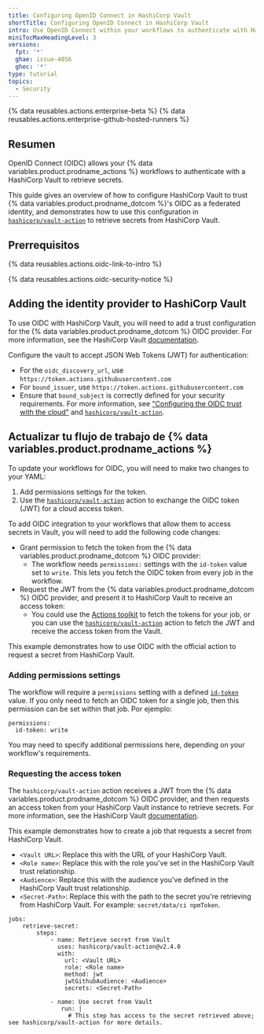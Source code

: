 ```yaml
---
title: Configuring OpenID Connect in HashiCorp Vault
shortTitle: Configuring OpenID Connect in HashiCorp Vault
intro: Use OpenID Connect within your workflows to authenticate with HashiCorp Vault.
miniTocMaxHeadingLevel: 3
versions:
  fpt: '*'
  ghae: issue-4856
  ghec: '*'
type: tutorial
topics:
  - Security
---
```


{% data reusables.actions.enterprise-beta %}
{% data reusables.actions.enterprise-github-hosted-runners %}

## Resumen

OpenID Connect (OIDC) allows your {% data variables.product.prodname_actions %} workflows to authenticate with a HashiCorp Vault to retrieve secrets.

This guide gives an overview of how to configure HashiCorp Vault to trust {% data variables.product.prodname_dotcom %}'s OIDC as a federated identity, and demonstrates how to use this configuration in [`hashicorp/vault-action`](https://github.com/hashicorp/vault-action) to retrieve secrets from HashiCorp Vault.

## Prerrequisitos

{% data reusables.actions.oidc-link-to-intro %}

{% data reusables.actions.oidc-security-notice %}

## Adding the identity provider to HashiCorp Vault

To use OIDC with HashiCorp Vault, you will need to add a trust configuration for the {% data variables.product.prodname_dotcom %} OIDC provider. For more information, see the HashiCorp Vault [documentation](https://www.vaultproject.io/docs/auth/jwt).

Configure the vault to accept JSON Web Tokens (JWT) for authentication:
- For the `oidc_discovery_url`, use `https://token.actions.githubusercontent.com`
- For `bound_issuer`, use `https://token.actions.githubusercontent.com`
- Ensure that `bound_subject` is correctly defined for your security requirements. For more information, see ["Configuring the OIDC trust with the cloud"](/actions/deployment/security-hardening-your-deployments/about-security-hardening-with-openid-connect#configuring-the-oidc-trust-with-the-cloud) and [`hashicorp/vault-action`](https://github.com/hashicorp/vault-action).

## Actualizar tu flujo de trabajo de {% data variables.product.prodname_actions %}

To update your workflows for OIDC, you will need to make two changes to your YAML:
1. Add permissions settings for the token.
2. Use the [`hashicorp/vault-action`](https://github.com/hashicorp/vault-action) action to exchange the OIDC token (JWT) for a cloud access token.


To add OIDC integration to your workflows that allow them to access secrets in Vault, you will need to add the following code changes:

- Grant permission to fetch the token from the {% data variables.product.prodname_dotcom %} OIDC provider:
  - The workflow needs `permissions:` settings with the `id-token` value set to `write`. This lets you fetch the OIDC token from every job in the workflow.
- Request the JWT from the {% data variables.product.prodname_dotcom %} OIDC provider, and present it to HashiCorp Vault to receive an access token:
  - You could use the [Actions toolkit](https://github.com/actions/toolkit/) to fetch the tokens for your job, or you can use the [`hashicorp/vault-action`](https://github.com/hashicorp/vault-action) action to fetch the JWT and receive the access token from the Vault.

This example demonstrates how to use OIDC with the official action to request a secret from HashiCorp Vault.

### Adding permissions settings

The workflow will require a `permissions` setting with a defined [`id-token`](/actions/security-guides/automatic-token-authentication#permissions-for-the-github_token) value. If you only need to fetch an OIDC token for a single job, then this permission can be set within that job. Por ejemplo:

```yaml{:copy}
permissions:
  id-token: write
```

You may need to specify additional permissions here, depending on your workflow's requirements.

### Requesting the access token

The `hashicorp/vault-action` action receives a JWT from the {% data variables.product.prodname_dotcom %} OIDC provider, and then requests an access token from your HashiCorp Vault instance to retrieve secrets. For more information, see the HashiCorp Vault [documentation](https://github.com/hashicorp/vault-action).

This example demonstrates how to create a job that requests a secret from HashiCorp Vault.

- `<Vault URL>`: Replace this with the URL of your HashiCorp Vault.
- `<Role name>`: Replace this with the role you've set in the HashiCorp Vault trust relationship.
- `<Audience>`: Replace this with the audience you've defined in the HashiCorp Vault trust relationship.
- `<Secret-Path>`: Replace this with the path to the secret you're retrieving from HashiCorp Vault. For example: `secret/data/ci npmToken`.

```yaml{:copy}
jobs:
    retrieve-secret:
        steps:
            - name: Retrieve secret from Vault
              uses: hashicorp/vault-action@v2.4.0
              with:
                url: <Vault URL>
                role: <Role name>
                method: jwt
                jwtGithubAudience: <Audience>
                secrets: <Secret-Path>

            - name: Use secret from Vault
               run: |
                 # This step has access to the secret retrieved above; see hashicorp/vault-action for more details.
```
